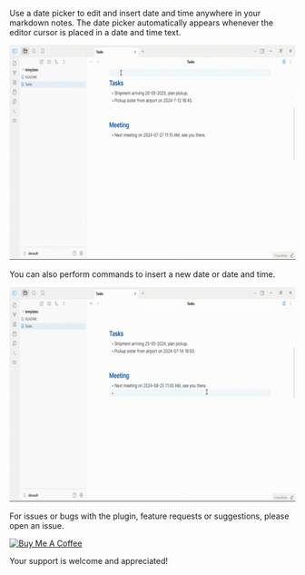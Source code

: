 Use a date picker to edit and insert date and time anywhere in your markdown notes.
The date picker automatically appears whenever the editor cursor is placed in a date and time text.

![datepicker-demo](./datepicker-demo.gif)

You can also perform commands to insert a new date or date and time.

![datepicker-insert-demo](./datepicker-insert-demo.gif)

For issues or bugs with the plugin, feature requests or suggestions, please open an issue.

<a href="https://www.buymeacoffee.com/joycode" target="_blank"><img src="https://cdn.buymeacoffee.com/buttons/v2/default-yellow.png" alt="Buy Me A Coffee" style="height: 60px !important;width: 217px !important;" ></a>

Your support is welcome and appreciated!

